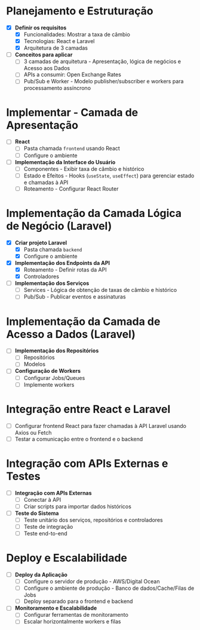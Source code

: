 # Planejamento e Estruturação

- [X] **Definir os requisitos**
  - [X] Funcionalidades: Mostrar a taxa de câmbio
  - [X] Tecnologias: React e Laravel
  - [X] Arquitetura de 3 camadas

- [ ] **Conceitos para aplicar**
  - [ ] 3 camadas de arquitetura - Apresentação, lógica de negócios e Acesso aos Dados
  - [ ] APIs a consumir: Open Exchange Rates
  - [ ] Pub/Sub e Worker - Modelo publisher/subscriber e workers para processamento assíncrono

# Implementar - Camada de Apresentação

- [ ] **React**
  - [ ] Pasta chamada `frontend` usando React
  - [ ] Configure o ambiente

- [ ] **Implementação da Interface do Usuário**
  - [ ] Componentes - Exibir taxa de câmbio e histórico
  - [ ] Estado e Efeitos - Hooks (`useState`, `useEffect`) para gerenciar estado e chamadas à API
  - [ ] Roteamento - Configurar React Router

# Implementação da Camada Lógica de Negócio (Laravel)

- [X] **Criar projeto Laravel**
  - [X] Pasta chamada `backend`
  - [X] Configure o ambiente

- [X] **Implementação dos Endpoints da API**
  - [X] Roteamento - Definir rotas da API
  - [X] Controladores

- [ ] **Implementação dos Serviços**
  - [ ] Services - Lógica de obtenção de taxas de câmbio e histórico
  - [ ] Pub/Sub - Publicar eventos e assinaturas

# Implementação da Camada de Acesso a Dados (Laravel)

- [ ] **Implementação dos Repositórios**
  - [ ] Repositórios
  - [ ] Modelos

- [ ] **Configuração de Workers**
  - [ ] Configurar Jobs/Queues
  - [ ] Implemente workers

# Integração entre React e Laravel

- [ ] Configurar frontend React para fazer chamadas à API Laravel usando Axios ou Fetch
- [ ] Testar a comunicação entre o frontend e o backend

# Integração com APIs Externas e Testes

- [ ] **Integração com APIs Externas**
  - [ ] Conectar à API
  - [ ] Criar scripts para importar dados históricos

- [ ] **Teste do Sistema**
  - [ ] Teste unitário dos serviços, repositórios e controladores
  - [ ] Teste de integração
  - [ ] Teste end-to-end

# Deploy e Escalabilidade

- [ ] **Deploy da Aplicação**
  - [ ] Configure o servidor de produção - AWS/Digital Ocean
  - [ ] Configure o ambiente de produção - Banco de dados/Cache/Filas de Jobs
  - [ ] Deploy separado para o frontend e backend

- [ ] **Monitoramento e Escalabilidade**
  - [ ] Configurar ferramentas de monitoramento
  - [ ] Escalar horizontalmente workers e filas
